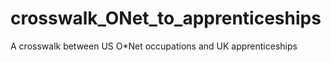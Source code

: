 # crosswalk_ONet_to_apprenticeships
A crosswalk between US O*Net occupations and UK apprenticeships

